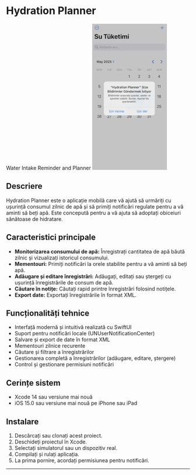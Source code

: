 # Hydration Planner
Water Intake Reminder and Planner
![Demo](appss.gif)
## Descriere
Hydration Planner este o aplicație mobilă care vă ajută să urmăriți cu ușurință consumul zilnic de apă și să primiți notificări regulate pentru a vă aminti să beți apă. Este concepută pentru a vă ajuta să adoptați obiceiuri sănătoase de hidratare.

## Caracteristici principale
- **Monitorizarea consumului de apă:** Înregistrați cantitatea de apă băută zilnic și vizualizați istoricul consumului.
- **Mementouri:** Primiți notificări la orele stabilite pentru a vă aminti să beți apă.
- **Adăugare și editare înregistrări:** Adăugați, editați sau ștergeți cu ușurință înregistrările de consum de apă.
- **Căutare în notițe:** Căutați rapid printre înregistrări folosind notițele.
- **Export date:** Exportați înregistrările în format XML.

## Funcționalități tehnice
- Interfață modernă și intuitivă realizată cu SwiftUI
- Suport pentru notificări locale (UNUserNotificationCenter)
- Salvare și export de date în format XML
- Mementouri zilnice recurente
- Căutare și filtrare a înregistrărilor
- Gestionarea completă a înregistrărilor (adăugare, editare, ștergere)
- Control și gestionare permisiuni notificări

## Cerințe sistem
- Xcode 14 sau versiune mai nouă
- iOS 15.0 sau versiune mai nouă pe iPhone sau iPad

## Instalare
1. Descărcați sau clonați acest proiect.
2. Deschideți proiectul în Xcode.
3. Selectați simulatorul sau un dispozitiv real.
4. Compilați și rulați aplicația.
5. La prima pornire, acordați permisiunea pentru notificări.

---
